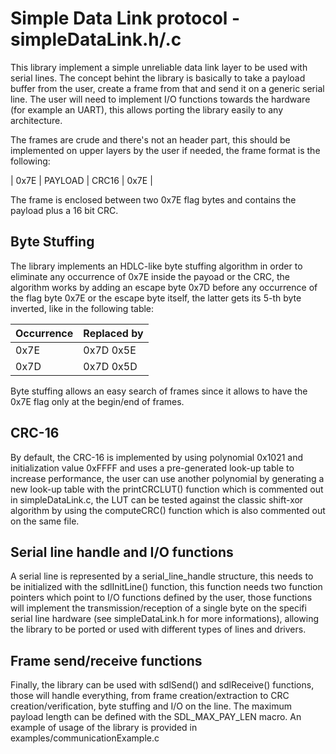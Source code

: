 # Simple Data Link protocol - simpleDataLink.h/.c
This library implement a simple unreliable data link layer to be used with serial lines.
The concept behint the library is basically to take a payload buffer from the user, create a frame from that and send it on a generic serial line.
The user will need to implement I/O functions towards the hardware (for example an UART), this allows porting the library easily to any architecture.

The frames are crude and there's not an header part, this should be implemented on upper layers by the user if needed, the frame format is the following:

| 0x7E | PAYLOAD | CRC16 | 0x7E |

The frame is enclosed between two 0x7E flag bytes and contains the payload plus a 16 bit CRC.

## Byte Stuffing
The library implements an HDLC-like byte stuffing algorithm in order to eliminate any occurrence of 0x7E inside the payoad or the CRC, the algorithm works by adding an escape byte 0x7D before any occurrence of the flag byte 0x7E or the escape byte itself, the latter gets its 5-th byte inverted, like in the following table:

|Occurrence|Replaced by|
|---|---|
|0x7E| 0x7D 0x5E |
|0x7D| 0x7D 0x5D |

Byte stuffing allows an easy search of frames since it allows to have the 0x7E flag only at the begin/end of frames.

## CRC-16
By default, the CRC-16 is implemented by using polynomial 0x1021 and initialization value 0xFFFF and uses a pre-generated look-up table to increase performance, the user can use another polynomial by generating a new look-up table with the printCRCLUT() function which is commented out in simpleDataLink.c, the LUT can be tested against the classic shift-xor algorithm by using the computeCRC() function which is also commented out on the same file.

## Serial line handle and I/O functions
A serial line is represented by a serial_line_handle structure, this needs to be initialized with the sdlInitLine() function, this function needs two function pointers which point to I/O functions defined by the user, those functions will implement the transmission/reception of a single byte on the specifi serial line hardware (see simpleDataLink.h for more informations), allowing the library to be ported or used with different types of lines and drivers.

## Frame send/receive functions
Finally, the library can be used with sdlSend() and sdlReceive() functions, those will handle everything, from frame creation/extraction to CRC creation/verification, byte stuffing and I/O on the line. The maximum payload length can be defined with the SDL_MAX_PAY_LEN macro.
An example of usage of the library is provided in examples/communicationExample.c



